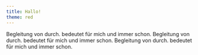 ```yaml
---
title: Hallo!
theme: red
---
```

Begleitung von durch. bedeutet für mich und immer schon. Begleitung von
durch. bedeutet für mich und immer schon. Begleitung von durch. bedeutet
für mich und immer schon.
